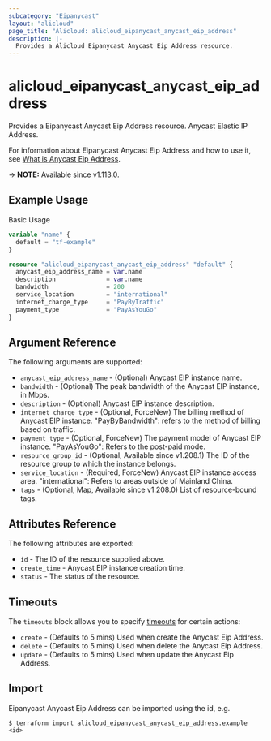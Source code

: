```yaml
---
subcategory: "Eipanycast"
layout: "alicloud"
page_title: "Alicloud: alicloud_eipanycast_anycast_eip_address"
description: |-
  Provides a Alicloud Eipanycast Anycast Eip Address resource.
---
```


# alicloud_eipanycast_anycast_eip_address

Provides a Eipanycast Anycast Eip Address resource. Anycast Elastic IP Address.

For information about Eipanycast Anycast Eip Address and how to use it, see [What is Anycast Eip Address](https://www.alibabacloud.com/help/en/anycast-eip/latest/api-eipanycast-2020-03-09-allocateanycasteipaddress).

-> **NOTE:** Available since v1.113.0.

## Example Usage

Basic Usage

```terraform
variable "name" {
  default = "tf-example"
}

resource "alicloud_eipanycast_anycast_eip_address" "default" {
  anycast_eip_address_name = var.name
  description              = var.name
  bandwidth                = 200
  service_location         = "international"
  internet_charge_type     = "PayByTraffic"
  payment_type             = "PayAsYouGo"
}
```

## Argument Reference

The following arguments are supported:
* `anycast_eip_address_name` - (Optional) Anycast EIP instance name.
* `bandwidth` - (Optional)  The peak bandwidth of the Anycast EIP instance, in Mbps.
* `description` - (Optional) Anycast EIP instance description.
* `internet_charge_type` - (Optional, ForceNew) The billing method of Anycast EIP instance. "PayByBandwidth": refers to the method of billing based on traffic.
* `payment_type` - (Optional, ForceNew) The payment model of Anycast EIP instance. "PayAsYouGo": Refers to the post-paid mode.
* `resource_group_id` - (Optional, Available since v1.208.1) The ID of the resource group to which the instance belongs.
* `service_location` - (Required, ForceNew) Anycast EIP instance access area. "international": Refers to areas outside of Mainland China.
* `tags` - (Optional, Map, Available since v1.208.0) List of resource-bound tags.

## Attributes Reference

The following attributes are exported:
* `id` - The ID of the resource supplied above.
* `create_time` -  Anycast EIP instance creation time.
* `status` - The status of the resource.

## Timeouts

The `timeouts` block allows you to specify [timeouts](https://www.terraform.io/docs/configuration-0-11/resources.html#timeouts) for certain actions:
* `create` - (Defaults to 5 mins) Used when create the Anycast Eip Address.
* `delete` - (Defaults to 5 mins) Used when delete the Anycast Eip Address.
* `update` - (Defaults to 5 mins) Used when update the Anycast Eip Address.

## Import

Eipanycast Anycast Eip Address can be imported using the id, e.g.

```shell
$ terraform import alicloud_eipanycast_anycast_eip_address.example <id>
```